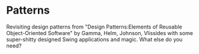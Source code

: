 # Patterns
Revisiting design patterns from "Design Patterns:Elements of Reusable Object-Oriented Software" 
by Gamma, Helm, Johnson, Vlissides with some super-shitty designed Swing applications and magic.
What else do you need?
